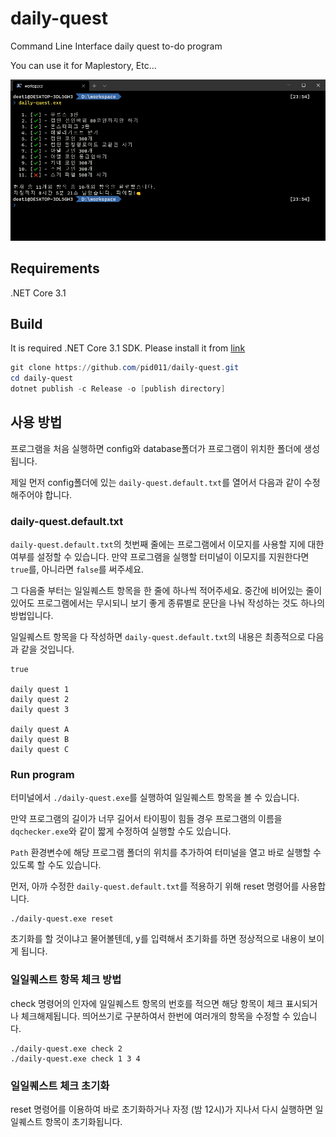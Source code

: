 # daily-quest

Command Line Interface daily quest to-do program

You can use it for Maplestory, Etc...

![preview image](./images/preview.png)

## Requirements

.NET Core 3.1

## Build

It is required .NET Core 3.1 SDK.
Please install it from [link](https://dotnet.microsoft.com/download)

```powershell
git clone https://github.com/pid011/daily-quest.git
cd daily-quest
dotnet publish -c Release -o [publish directory]
```

## 사용 방법

프로그램을 처음 실행하면 config와 database폴더가 프로그램이 위치한 폴더에 생성됩니다.

제일 먼저 config폴더에 있는 `daily-quest.default.txt`를 열어서 다음과 같이 수정해주어야 합니다.

### daily-quest.default.txt

`daily-quest.default.txt`의 첫번째 줄에는 프로그램에서 이모지를 사용할 지에 대한 여부를 설정할 수 있습니다. 만약 프로그램을 실행할 터미널이 이모지를 지원한다면 `true`를, 아니라면 `false`를 써주세요.

그 다음줄 부터는 일일퀘스트 항목을 한 줄에 하나씩 적어주세요.
중간에 비어있는 줄이 있어도 프로그램에서는 무시되니 보기 좋게 종류별로 문단을 나눠 작성하는 것도 하나의 방법입니다.

일일퀘스트 항목을 다 작성하면 `daily-quest.default.txt`의 내용은 최종적으로 다음과 같을 것입니다.

```plaintext
true

daily quest 1
daily quest 2
daily quest 3

daily quest A
daily quest B
daily quest C
```

### Run program

터미널에서 `./daily-quest.exe`를 실행하여 일일퀘스트 항목을 볼 수 있습니다.

만약 프로그램의 길이가 너무 길어서 타이핑이 힘들 경우 프로그램의 이름을 `dqchecker.exe`와 같이 짧게 수정하여 실행할 수도 있습니다.

`Path` 환경변수에 해당 프로그램 폴더의 위치를 추가하여 터미널을 열고 바로 실행할 수 있도록 할 수도 있습니다.

먼저, 아까 수정한 `daily-quest.default.txt`를 적용하기 위해 reset 명령어를 사용합니다.

```shell
./daily-quest.exe reset
```

초기화를 할 것이냐고 물어볼텐데, y를 입력해서 초기화를 하면 정상적으로 내용이 보이게 됩니다.

### 일일퀘스트 항목 체크 방법

check 명령어의 인자에 일일퀘스트 항목의 번호를 적으면 해당 항목이 체크 표시되거나 체크해제됩니다. 띄어쓰기로 구분하여서 한번에 여러개의 항목을 수정할 수 있습니다.

```shell
./daily-quest.exe check 2
./daily-quest.exe check 1 3 4
```

### 일일퀘스트 체크 초기화

reset 명령어를 이용하여 바로 초기화하거나 자정 (밤 12시)가 지나서 다시 실행하면 일일퀘스트 항목이 초기화됩니다.
